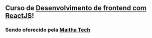 ## Curso de [Desenvolvimento de frontend com ReactJS](https://zeroaoum.herospark.co/)!
### Sendo oferecido pela [Maitha Tech](https://maitha.com.br/)
